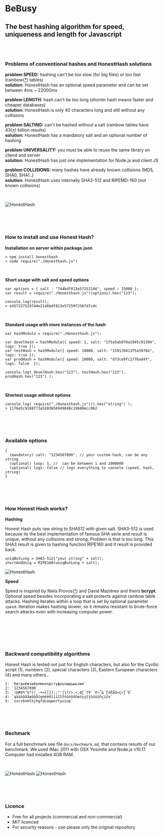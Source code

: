 # BeBusy

## The best hashing algorithm for speed, uniqueness and length for Javascript

<br/><br/>

### Problems of conventional hashes and HonestHash solutions

**problem SPEED:** hashing can't be too slow (for big files) or too fast (rainbow([*][1]) tables)<br>
**solution:** HonestHash has an optional speed parameter and can be set between 4ms ~ 22000ms
 
**problem LENGTH:** hash can't be too long (shorter hash means faster and cheaper databases)<br>
**solution:** HonestHash is only 40 characters long and still without any collisions 

**problem SALTING:** can't be hashed without a salt (rainbow tables have 43([*][2]) billion results)<br>
**solution:** HonestHash has a mandatory salt and an optional number of hashing

**problem UNIVERSALITY:** you must be able to reuse the same library on cliend and server<br>
**solution:** HonestHash has just one implementation for Node.js and client JS

**problem COLLISIONS:** many hashes have already known collisions (MD5, SHA0, SHA1..)<br>
**solution:** HonestHash uses internally SHA3-512 and RIPEMD-160 (not known collisions)

<br/>

![HonestHash](http://bit.ly/UFowHY "honest hash")

<br/><br/><br/>

### How to install and use Honest Hash?

**Installation on server within package.json**

    > npm install honesthash
    > node require("./Honesthash.js")

<br/>

**Short usage with salt and speed options**

    var options = { salt : "744bdf813e57252146", speed : 15000 };
    var result = require("./Honesthash.js")(options).hex("123");
    
    console.log(result);
    > e457227529744e2146bdf813e57259f256fd7cdc
    
<br/>
    
**Standard usage with more instances of the hash**

    var hashModule = require("./Honesthash.js");

    var develHash = hashModule({ speed: 1, salt: "1f5a5ab970a1945c91394", logs: true });
    var testHash = hashModule({ speed: 10000, salt: "159139413f5a5970a", logs: true });
    var prodHash = hashModule({ speed: 10000, salt: "d73ce9fc1776ad4f", logs: false  });

    console.log( develHash.hex("123"), testHash.hex("123"), prodHash.hex("123") );

<br/>

**Shortest usage without options**

    console.log( require("./Honesthash.js")().hex("string") );
    > 1176e5c9188f73a5203656949848c19680ecc062

<br/><br/><br/>

### Available options

    {
      (mandatory) salt: "1234567890", // your custom hash, can be any string
      (optional) loop: 1, //  can be between 1 and 1000000
      (optional) logs: false // logs everything to console (speed, hash, string)
    }

<br/><br/><br/>

### How Honest Hash works?

**Hashing**

Honest Hash puts raw string to SHA512 with given salt. SHA3-512 is used because its the best implementation
of famous SHA serie and result is unique, without any collisions and strong. Problem is that is too long. 
This SHA3 result is given to hashing function RIPE160 and it result is provided back.

    uniqButLong = SHA3-512("your string" + salt);
    shortAndUniq = RIPE160(uniqButLong + salt);

![HonestHash](https://raw.githubusercontent.com/ondrek/honesthash.js/master/graphs/howitworks.png "how it works?")
   
    
**Speed**  

Speed is inspired by Niels Provos([*][2]) and David Mazières and theirs **bcrypt**. Optional speed besides 
incorporating a salt protects against rainbow table attacks. Hashing iterates within a loop that is set by
optional parameter `speed`. Iteration makes hashing slower, so it remains resistant to brute-force search
attacks even with increasing computer power.

<br/>

<br/><br/><br/>

### Backward compatibility algorithms

Honest Hash is tested not just for English characters, but also for the Cyrillic script (1), numbers (2), 
special characters (3), Eastern European characters (4) and many others..

    1: `бвгдеёжзийклмнопрстуфхцчшщъыьэюя`
    2: `1234567890`
    3: `!@#$%^&*()_-+={[}]:;"'|\?/>.<,œ∑´†¥¨ˆπ¬˚∆˙ƒ∂ßåΩ≈ç√∫˜Ω`
    4: `ąàáäâãåæăăâćęèéëêìíïîîłńòóöôõøśșşțţùúüûñçżźа`
    5: `zxcvbnmlkjhgfdsaqwertyuiop`

<br/><br/><br/>

### Bechmark

For a full benchmark see file `docs/bechmark.md`, that contains results of our benchmark. We used iMac 2011
with OSX Yosimite and Node.js v10.17. Computer had installed 4GB RAM.

<br/>

![HonestHash](https://raw.githubusercontent.com/ondrek/honesthash.js/master/graphs/speed1.png "honest hash speed 1")
![HonestHash](https://raw.githubusercontent.com/ondrek/honesthash.js/master/graphs/speed2.png "honest hash speed 2")


<br/><br/><br/>

### Licence

 - Free for all projects (commercial and non-commercial)
 - MIT licenced
 - For security reasons - use please only the original repository

<br/>

 [1]: http://en.wikipedia.org/wiki/Rainbow_table  "Check what is a rainbow table on Wikipedia"
 [2]: http://www.hashkiller.co.uk/  "Try to crack your own MD5 hash"
 [3]: http://en.wikipedia.org/wiki/Niels_Provos "Niels is a researcher in the areas of secure systems"
 [4]: http://en.wikipedia.org/wiki/Avalanche_effect
 [5]: http://en.wikipedia.org/wiki/Pigeonhole_principle